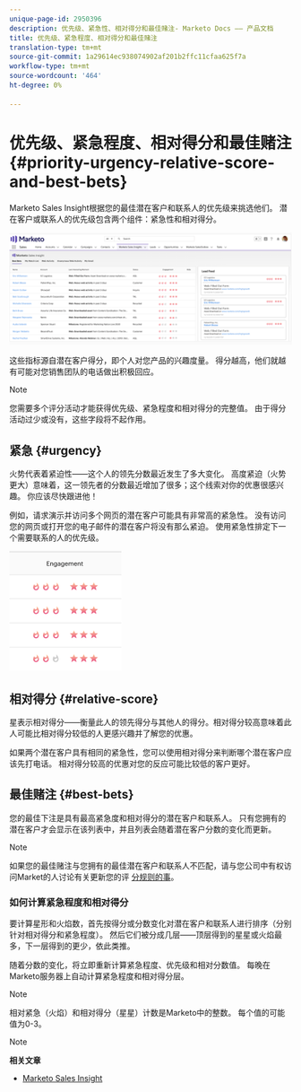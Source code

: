 ```yaml
---
unique-page-id: 2950396
description: 优先级、紧急性、相对得分和最佳赌注- Marketo Docs —— 产品文档
title: 优先级、紧急程度、相对得分和最佳赌注
translation-type: tm+mt
source-git-commit: 1a29614ec938074902af201b2ffc11cfaa625f7a
workflow-type: tm+mt
source-wordcount: '464'
ht-degree: 0%

---
```



# 优先级、紧急程度、相对得分和最佳赌注 {#priority-urgency-relative-score-and-best-bets}

Marketo Sales Insight根据您的最佳潜在客户和联系人的优先级来挑选他们。 潜在客户或联系人的优先级包含两个组件：紧急性和相对得分。

![](assets/one.png)

这些指标源自潜在客户得分，即个人对您产品的兴趣度量。 得分越高，他们就越有可能对您销售团队的电话做出积极回应。

>[!NOTE]
>
>您需要多个评分活动才能获得优先级、紧急程度和相对得分的完整值。  由于得分活动过少或没有，这些字段将不起作用。

## 紧急 {#urgency}

火势代表着紧迫性——这个人的领先分数最近发生了多大变化。 高度紧迫（火势更大）意味着，这一领先者的分数最近增加了很多；这个线索对你的优惠很感兴趣。 你应该尽快跟进他！

例如，请求演示并访问多个网页的潜在客户可能具有非常高的紧急性。 没有访问您的网页或打开您的电子邮件的潜在客户将没有那么紧迫。 使用紧急性排定下一个需要联系的人的优先级。

![](assets/two.png)

## 相对得分 {#relative-score}

星表示相对得分——衡量此人的领先得分与其他人的得分。相对得分较高意味着此人可能比相对得分较低的人更感兴趣并了解您的优惠。

如果两个潜在客户具有相同的紧急性，您可以使用相对得分来判断哪个潜在客户应该先打电话。 相对得分较高的优惠对您的反应可能比较低的客户更好。

## 最佳赌注 {#best-bets}

您的最佳下注是具有最高紧急度和相对得分的潜在客户和联系人。 只有您拥有的潜在客户才会显示在该列表中，并且列表会随着潜在客户分数的变化而更新。

>[!NOTE]
>
>如果您的最佳赌注与您拥有的最佳潜在客户和联系人不匹配，请与您公司中有权访问Market的人讨论有关更新您的评 [分规则的事](../../../../../getting-started/quick-wins/simple-scoring.md)。

### 如何计算紧急程度和相对得分

要计算星形和火焰数，首先按得分或分数变化对潜在客户和联系人进行排序（分别针对相对得分和紧急程度）。 然后它们被分成几层——顶层得到的星星或火焰最多，下一层得到的更少，依此类推。

随着分数的变化，将立即重新计算紧急程度、优先级和相对分数值。 每晚在Marketo服务器上自动计算紧急程度和相对得分层。

>[!NOTE]
>
>相对紧急（火焰）和相对得分（星星）计数是Marketo中的整数。 每个值的可能值为0-3。

>[!NOTE]
>
>**相关文章**
>
>* [Marketo Sales Insight](http://docs.marketo.com/display/docs/marketo+sales+insight)

